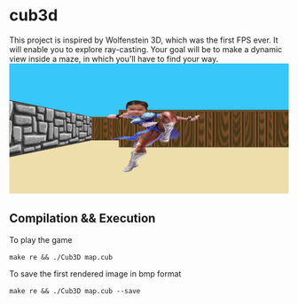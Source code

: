 # cub3d
This project is inspired by Wolfenstein 3D, which was the first FPS ever. It will enable you to explore ray-casting.
Your goal will be to make a dynamic view inside a maze, in which you'll have to find your way.
![screen](https://github.com/rayane115/cub3d/blob/master/img.bmp?raw=true)
## Compilation && Execution

To play the game
```
make re && ./Cub3D map.cub
```

To save the first rendered image in bmp format
```
make re && ./Cub3D map.cub --save
